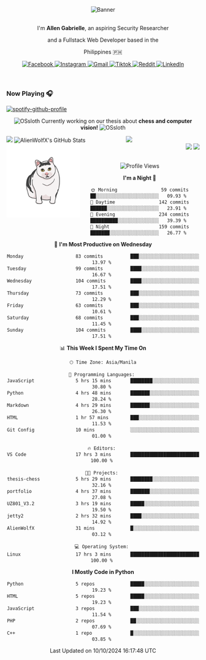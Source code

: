<!-- AlienWolfX -->
<div align="center">
  <div>
    <!-- ME -->
    <img src="assets/banner.png" alt="Banner" />
    <div>
      <br />
      <p>I'm <b>Allen Gabrielle</b>, an aspiring Security Researcher</p>
      <p>and a Fullstack Web Developer based in the</p>
      <p>Philippines 🇵🇭</p>
    </div>
    <!-- Start Socials -->
    <div style="gap: 4px; align-items: center; margin-top: 10px">
      <a href="https://www.facebook.com/cruizallen">
        <img src="https://img.shields.io/badge/Facebook-blue?logo=facebook" alt="Facebook">
      </a>
      <a href="https://www.instagram.com/cruizallen">
        <img src="https://img.shields.io/badge/Instagram-purple?logo=instagram" alt="Instagram">
      </a>
      <a href="mailto:allengabrielle.cruiz@carsu.edu.ph">
        <img src="https://img.shields.io/badge/Gmail-white?logo=gmail" alt="Gmail">
      </a>
      <a href="https://www.tiktok.com/@cruizallen">
        <img src="https://img.shields.io/badge/Tiktok-black?logo=tiktok" alt="Tiktok">
      </a>
      <a href="https://www.reddit.com/user/AlienWolfX05">
        <img src="https://img.shields.io/badge/Reddit-white?logo=reddit" alt="Reddit">
      </a>
      <a href="https://www.linkedin.com/in/cruizallen">
        <img src="https://img.shields.io/badge/LinkedIn-blue?logo=linkedin" alt="LinkedIn">
      </a>
    </div>
    <!-- End Socials -->
  </div>
</div>

<br />
<br />

### Now Playing 🎧

<div align="left">

[![spotify-github-profile](https://spotify-github-profile.kittinanx.com/api/view?uid=eui8z7q3mzgrl6ogni10r05f6&cover_image=true&theme=novatorem&show_offline=true&background_color=121212&interchange=false&bar_color=53b14f&bar_color_cover=false)](https://spotify-github-profile.kittinanx.com/api/view?uid=eui8z7q3mzgrl6ogni10r05f6&redirect=true)

</div>

<div align="center">

![OSsloth](https://git.io/OSsloth) Currently working on our thesis about **chess and computer vision!** ![OSsloth](https://git.io/OSsloth)

</div>

<img width="38%" align="right" src="https://i.ibb.co/NsqfLfK/AC-Logo-1.png"/> 

<a>
<img width="50%" src="https://github-stats-alpha.vercel.app/api?username=AlienWolfX&cc=151515&tc=fff&ic=0a6da4&bc=151515" />

<img width="50%" src="https://github-readme-streak-stats.herokuapp.com/?user=AlienWolfX&theme=dark&hide_border=true" alt="AlienWolfX's GitHub Stats" />
</a>

<br />

<img align="left" width="38%" src="assets/confused.png" />

<div align="right" >

<img width="50%" src="https://github-readme-stats.vercel.app/api/pin/?username=alienwolfx&repo=thesis-chess&title_color=fff&icon_color=f9f9f9&text_color=9f9f9f&bg_color=151515" />

<img width="50%" src="https://github-readme-stats.vercel.app/api/pin/?username=alienwolfx&repo=UZ801-USB_MODEM&title_color=fff&icon_color=f9f9f9&text_color=9f9f9f&bg_color=151515" />

</div>

<br />

<div align="center">

<!--START_SECTION:waka-->
![Profile Views](http://img.shields.io/badge/Profile%20Views-59-blue)

**I'm a Night 🦉** 

```text
🌞 Morning                59 commits          ██░░░░░░░░░░░░░░░░░░░░░░░   09.93 % 
🌆 Daytime                142 commits         ██████░░░░░░░░░░░░░░░░░░░   23.91 % 
🌃 Evening                234 commits         ██████████░░░░░░░░░░░░░░░   39.39 % 
🌙 Night                  159 commits         ███████░░░░░░░░░░░░░░░░░░   26.77 % 
```
📅 **I'm Most Productive on Wednesday** 

```text
Monday                   83 commits          ███░░░░░░░░░░░░░░░░░░░░░░   13.97 % 
Tuesday                  99 commits          ████░░░░░░░░░░░░░░░░░░░░░   16.67 % 
Wednesday                104 commits         ████░░░░░░░░░░░░░░░░░░░░░   17.51 % 
Thursday                 73 commits          ███░░░░░░░░░░░░░░░░░░░░░░   12.29 % 
Friday                   63 commits          ███░░░░░░░░░░░░░░░░░░░░░░   10.61 % 
Saturday                 68 commits          ███░░░░░░░░░░░░░░░░░░░░░░   11.45 % 
Sunday                   104 commits         ████░░░░░░░░░░░░░░░░░░░░░   17.51 % 
```


📊 **This Week I Spent My Time On** 

```text
🕑︎ Time Zone: Asia/Manila

💬 Programming Languages: 
JavaScript               5 hrs 15 mins       ████████░░░░░░░░░░░░░░░░░   30.80 % 
Python                   4 hrs 48 mins       ███████░░░░░░░░░░░░░░░░░░   28.24 % 
Markdown                 4 hrs 29 mins       ███████░░░░░░░░░░░░░░░░░░   26.30 % 
HTML                     1 hr 57 mins        ███░░░░░░░░░░░░░░░░░░░░░░   11.53 % 
Git Config               10 mins             ░░░░░░░░░░░░░░░░░░░░░░░░░   01.00 % 

🔥 Editors: 
VS Code                  17 hrs 3 mins       █████████████████████████   100.00 % 

🐱‍💻 Projects: 
thesis-chess             5 hrs 29 mins       ████████░░░░░░░░░░░░░░░░░   32.16 % 
portfolio                4 hrs 37 mins       ███████░░░░░░░░░░░░░░░░░░   27.08 % 
UZ801_V3.2               3 hrs 19 mins       █████░░░░░░░░░░░░░░░░░░░░   19.50 % 
jetty2                   2 hrs 32 mins       ████░░░░░░░░░░░░░░░░░░░░░   14.92 % 
AlienWolfX               31 mins             █░░░░░░░░░░░░░░░░░░░░░░░░   03.12 % 

💻 Operating System: 
Linux                    17 hrs 3 mins       █████████████████████████   100.00 % 
```

**I Mostly Code in Python** 

```text
Python                   5 repos             █████░░░░░░░░░░░░░░░░░░░░   19.23 % 
HTML                     5 repos             █████░░░░░░░░░░░░░░░░░░░░   19.23 % 
JavaScript               3 repos             ███░░░░░░░░░░░░░░░░░░░░░░   11.54 % 
PHP                      2 repos             ██░░░░░░░░░░░░░░░░░░░░░░░   07.69 % 
C++                      1 repo              █░░░░░░░░░░░░░░░░░░░░░░░░   03.85 % 
```




 Last Updated on 10/10/2024 16:17:48 UTC
<!--END_SECTION:waka-->

</div>

